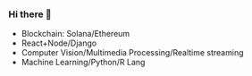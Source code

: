 ### Hi there 👋
- Blockchain: Solana/Ethereum
- React+Node/Django
- Computer Vision/Multimedia Processing/Realtime streaming
- Machine Learning/Python/R Lang

